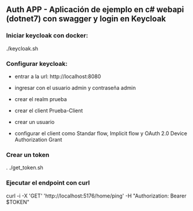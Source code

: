 ## Auth APP - Aplicación de ejemplo en c# webapi (dotnet7) con swagger y login en Keycloak

### Iniciar keycloak con docker:

./keycloak.sh

### Configurar keycloak:
- entrar a la url:
http://localhost:8080

- ingresar con el usuario admin y contraseña admin

- crear el realm prueba
- crear el client Prueba-Client
- crear un usuario
- configurar el client como Standar flow, Implicit flow y OAuth 2.0 Device Authorization Grant

### Crear un token

. ./get_token.sh

### Ejecutar el endpoint con curl

curl -i -X 'GET'  'http://localhost:5176/home/ping' -H "Authorization: Bearer $TOKEN"